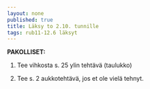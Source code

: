 ```yaml
---
layout: none
published: true
title: Läksy to 2.10. tunnille
tags: rub11-12.6 läksyt
---
```

**PAKOLLISET:**

1. Tee vihkosta s. 25 ylin tehtävä (taulukko)

2. Tee s. 2 aukkotehtävä, jos et ole vielä tehnyt.
